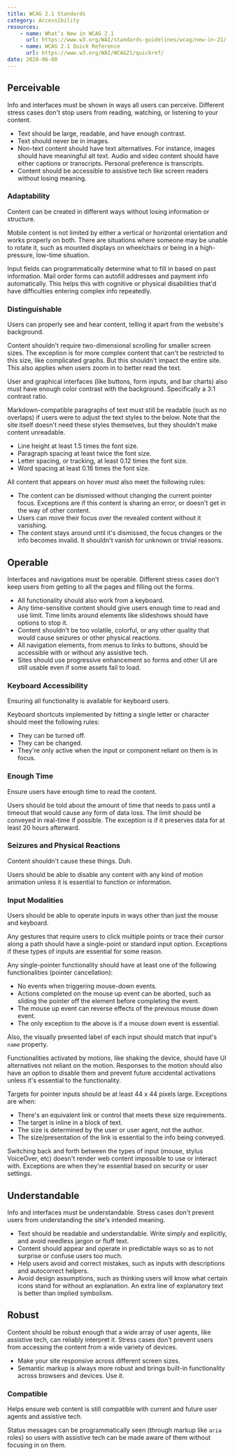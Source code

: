 ```yaml
---
title: WCAG 2.1 Standards
category: Accessibility
resources:
    - name: What’s New in WCAG 2.1
      url: https://www.w3.org/WAI/standards-guidelines/wcag/new-in-21/
    - name: WCAG 2.1 Quick Reference
      url: https://www.w3.org/WAI/WCAG21/quickref/
date: 2020-06-08
---
```


## Perceivable

Info and interfaces must be shown in ways all users can perceive. Different stress cases don't stop users from reading, watching, or listening to your content.

* Text should be large, readable, and have enough contrast.
* Text should never be in images.
* Non-text content should have text alternatives. For instance, images should have meaningful alt text. Audio and video content should have either captions or transcripts. Personal preference is transcripts.
* Content should be accessible to assistive tech like screen readers without losing meaning.

### Adaptability

Content can be created in different ways without losing information or structure.

Mobile content is not limited by either a vertical or horizontal orientation and works properly on both. There are situations where someone may be unable to rotate it, such as mounted displays on wheelchairs or being in a high-pressure, low-time situation.

Input fields can programmatically determine what to fill in based on past information. Mail order forms can autofill addresses and payment info automatically. This helps this with cognitive or physical disabilities that'd have difficulties entering complex info repeatedly.

### Distinguishable

Users can properly see and hear content, telling it apart from the website's background.

Content shouldn't require two-dimensional scrolling for smaller screen sizes. The exception is for more complex content that can't be restricted to this size, like complicated graphs. But this shouldn't impact the entire site. This also applies when users zoom in to better read the text.

User and graphical interfaces (like buttons, form inputs, and bar charts) also must have enough color contrast with the background. Specifically a 3:1 contrast ratio.

Markdown-compatible paragraphs of text must still be readable (such as no overlaps) if users were to adjust the text styles to the below. Note that the site itself doesn't need these styles themselves, but they shouldn't make content unreadable.

* Line height at least 1.5 times the font size.
* Paragraph spacing at least twice the font size.
* Letter spacing, or tracking, at least 0.12 times the font size.
* Word spacing at least 0.16 times the font size.

All content that appears on hover must also meet the following rules:

* The content can be dismissed without changing the current pointer focus. Exceptions are if this content is sharing an error, or doesn't get in the way of other content.
* Users can move their focus over the revealed content without it vanishing.
* The content stays around until it's dismissed, the focus changes or the info becomes invalid. It shouldn't vanish for unknown or trivial reasons.

## Operable

Interfaces and navigations must be operable. Different stress cases don't keep users from getting to all the pages and filling out the forms.

* All functionality should also work from a keyboard.
* Any time-sensitive content should give users enough time to read and use limit. Time limits around elements like slideshows should have options to stop it.
* Content shouldn't be too volatile, colorful, or any other quality that would cause seizures or other physical reactions.
* All navigation elements, from menus to links to buttons, should be accessible with or without any assistive tech.
* Sites should use progressive enhancement so forms and other UI are still usable even if some assets fail to load.

### Keyboard Accessibility

Ensuring all functionality is available for keyboard users.

Keyboard shortcuts implemented by hitting a single letter or character should meet the following rules:

* They can be turned off.
* They can be changed.
* They're only active when the input or component reliant on them is in focus.

### Enough Time

Ensure users have enough time to read the content.

Users should be told about the amount of time that needs to pass until a timeout that would cause any form of data loss. The limit should be conveyed in real-time if possible. The exception is if it preserves data for at least 20 hours afterward.

### Seizures and Physical Reactions

Content shouldn't cause these things. Duh.

Users should be able to disable any content with any kind of motion animation unless it is essential to function or information.

### Input Modalities

Users should be able to operate inputs in ways other than just the mouse and keyboard.

Any gestures that require users to click multiple points or trace their cursor along a path should have a single-point or standard input option. Exceptions if these types of inputs are essential for some reason.

Any single-pointer functionality should have at least one of the following functionalities (pointer cancellation):

* No events when triggering mouse-down events.
* Actions completed on the mouse up event can be aborted, such as sliding the pointer off the element before completing the event.
* The mouse up event can reverse effects of the previous mouse down event.
* The only exception to the above is if a mouse down event is essential.

Also, the visually presented label of each input should match that input's `name` property.

Functionalities activated by motions, like shaking the device, should have UI alternatives not reliant on the motion. Responses to the motion should also have an option to disable them and prevent future accidental activations unless it's essential to the functionality.

Targets for pointer inputs should be at least 44 x 44 pixels large. Exceptions are when:

* There's an equivalent link or control that meets these size requirements.
* The target is inline in a block of text.
* The size is determined by the user or user agent, not the author.
* The size/presentation of the link is essential to the info being conveyed.

Switching back and forth between the types of input (mouse, stylus VoiceOver, etc) doesn't render web content impossible to use or interact with. Exceptions are when they're essential based on security or user settings.

## Understandable

Info and interfaces must be understandable.  Stress cases don't prevent users from understanding the site's intended meaning.

* Text should be readable and understandable. Write simply and explicitly, and avoid needless jargon or fluff text.
* Content should appear and operate in predictable ways so as to not surprise or confuse users too much.
* Help users avoid and correct mistakes, such as inputs with descriptions and autocorrect helpers.
* Avoid design assumptions, such as thinking users will know what certain icons stand for without an explanation. An extra line of explanatory text is better than implied symbolism.

## Robust

Content should be robust enough that a wide array of user agents, like assistive tech, can reliably interpret it. Stress cases don't prevent users from accessing the content from a wide variety of devices.

* Make your site responsive across different screen sizes.
* Semantic markup is always more robust and brings built-in functionality across browsers and devices. Use it.

### Compatible

Helps ensure web content is still compatible with current and future user agents and assistive tech.

Status messages can be programmatically seen (through markup like `aria` roles) so users with assistive tech can be made aware of them without focusing in on them.
